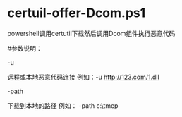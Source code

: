 # certuil-offer-Dcom.ps1
powershell调用certutil下载然后调用Dcom组件执行恶意代码


#参数说明：

-u

远程或本地恶意代码连接 例如：-u http://123.com/1.dll

-path 

下载到本地的路径 例如： -path c:\tmep

